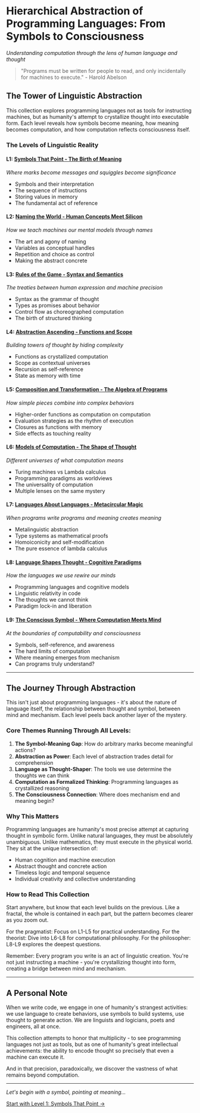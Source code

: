 # Hierarchical Abstraction of Programming Languages: From Symbols to Consciousness
*Understanding computation through the lens of human language and thought*

> "Programs must be written for people to read, and only incidentally for machines to execute." - Harold Abelson

## The Tower of Linguistic Abstraction

This collection explores programming languages not as tools for instructing machines, but as humanity's attempt to crystallize thought into executable form. Each level reveals how symbols become meaning, how meaning becomes computation, and how computation reflects consciousness itself.

### The Levels of Linguistic Reality

#### L1: [Symbols That Point - The Birth of Meaning](L1_Symbols_That_Point.md)
*Where marks become messages and squiggles become significance*
- Symbols and their interpretation
- The sequence of instructions
- Storing values in memory
- The fundamental act of reference

#### L2: [Naming the World - Human Concepts Meet Silicon](L2_Naming_the_World.md)
*How we teach machines our mental models through names*
- The art and agony of naming
- Variables as conceptual handles
- Repetition and choice as control
- Making the abstract concrete

#### L3: [Rules of the Game - Syntax and Semantics](L3_Rules_of_the_Game.md)
*The treaties between human expression and machine precision*
- Syntax as the grammar of thought
- Types as promises about behavior
- Control flow as choreographed computation
- The birth of structured thinking

#### L4: [Abstraction Ascending - Functions and Scope](L4_Abstraction_Ascending.md)
*Building towers of thought by hiding complexity*
- Functions as crystallized computation
- Scope as contextual universes
- Recursion as self-reference
- State as memory with time

#### L5: [Composition and Transformation - The Algebra of Programs](L5_Composition_and_Transformation.md)
*How simple pieces combine into complex behaviors*
- Higher-order functions as computation on computation
- Evaluation strategies as the rhythm of execution
- Closures as functions with memory
- Side effects as touching reality

#### L6: [Models of Computation - The Shape of Thought](L6_Models_of_Computation.md)
*Different universes of what computation means*
- Turing machines vs Lambda calculus
- Programming paradigms as worldviews
- The universality of computation
- Multiple lenses on the same mystery

#### L7: [Languages About Languages - Metacircular Magic](L7_Languages_About_Languages.md)
*When programs write programs and meaning creates meaning*
- Metalinguistic abstraction
- Type systems as mathematical proofs
- Homoiconicity and self-modification
- The pure essence of lambda calculus

#### L8: [Language Shapes Thought - Cognitive Paradigms](L8_Language_Shapes_Thought.md)
*How the languages we use rewire our minds*
- Programming languages and cognitive models
- Linguistic relativity in code
- The thoughts we cannot think
- Paradigm lock-in and liberation

#### L9: [The Conscious Symbol - Where Computation Meets Mind](L9_The_Conscious_Symbol.md)
*At the boundaries of computability and consciousness*
- Symbols, self-reference, and awareness
- The hard limits of computation
- Where meaning emerges from mechanism
- Can programs truly understand?

---

## The Journey Through Abstraction

This isn't just about programming languages - it's about the nature of language itself, the relationship between thought and symbol, between mind and mechanism. Each level peels back another layer of the mystery.

### Core Themes Running Through All Levels:

1. **The Symbol-Meaning Gap**: How do arbitrary marks become meaningful actions?
2. **Abstraction as Power**: Each level of abstraction trades detail for comprehension
3. **Language as Thought-Shaper**: The tools we use determine the thoughts we can think
4. **Computation as Formalized Thinking**: Programming languages as crystallized reasoning
5. **The Consciousness Connection**: Where does mechanism end and meaning begin?

### Why This Matters

Programming languages are humanity's most precise attempt at capturing thought in symbolic form. Unlike natural languages, they must be absolutely unambiguous. Unlike mathematics, they must execute in the physical world. They sit at the unique intersection of:

- Human cognition and machine execution
- Abstract thought and concrete action  
- Timeless logic and temporal sequence
- Individual creativity and collective understanding

### How to Read This Collection

Start anywhere, but know that each level builds on the previous. Like a fractal, the whole is contained in each part, but the pattern becomes clearer as you zoom out.

For the pragmatist: Focus on L1-L5 for practical understanding.
For the theorist: Dive into L6-L8 for computational philosophy.
For the philosopher: L8-L9 explores the deepest questions.

Remember: Every program you write is an act of linguistic creation. You're not just instructing a machine - you're crystallizing thought into form, creating a bridge between mind and mechanism.

---

## A Personal Note

When we write code, we engage in one of humanity's strangest activities: we use language to create behaviors, use symbols to build systems, use thought to generate action. We are linguists and logicians, poets and engineers, all at once.

This collection attempts to honor that multiplicity - to see programming languages not just as tools, but as one of humanity's great intellectual achievements: the ability to encode thought so precisely that even a machine can execute it.

And in that precision, paradoxically, we discover the vastness of what remains beyond computation.

---

*Let's begin with a symbol, pointing at meaning...*

[Start with Level 1: Symbols That Point →](L1_Symbols_That_Point.md)